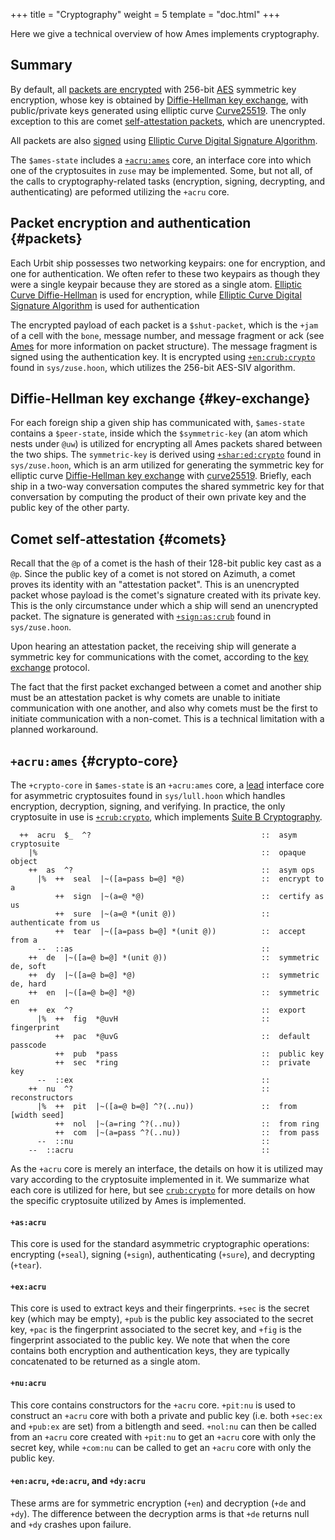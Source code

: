 +++
title = "Cryptography"
weight = 5
template = "doc.html"
+++

Here we give a technical overview of how Ames implements cryptography.

## Summary

By default, all [packets are encrypted](#packets) with 256-bit
[AES](https://en.wikipedia.org/wiki/Advanced_Encryption_Standard) symmetric key
encryption, whose key is obtained by [Diffie-Hellman key exchange](#key-exchange),
with public/private keys generated using elliptic curve
[Curve25519](https://en.wikipedia.org/wiki/Curve25519). The only exception to
this are comet [self-attestation packets](#comets), which are unencrypted.

All packets are also [signed](#packets) using [Elliptic Curve Digital Signature
Algorithm](https://en.wikipedia.org/wiki/Elliptic_Curve_Digital_Signature_Algorithm).

The `$ames-state` includes a [`+acru:ames`](#crypto-core) core, an interface
core into which one of the cryptosuites in `zuse` may be implemented. Some, but
not all, of the calls to cryptography-related tasks (encryption, signing,
decrypting, and authenticating) are peformed utilizing the `+acru` core.

## Packet encryption and authentication {#packets}

Each Urbit ship possesses two networking keypairs: one for encryption, and one
for authentication. We often refer to these two keypairs as though they were a
single keypair because they are stored as a single atom. [Elliptic Curve
Diffie-Hellman](https://en.wikipedia.org/wiki/Elliptic-curve_Diffie%E2%80%93Hellman)
is used for encryption, while [Elliptic Curve Digital Signature
Algorithm](https://en.wikipedia.org/wiki/Elliptic_Curve_Digital_Signature_Algorithm)
is used for authentication

The encrypted payload of each packet is a `$shut-packet`, which is the `+jam` of
a cell with the `bone`, message number, and message fragment or ack (see
[Ames](@/docs/ames/ames.md) for more information on packet structure). The
message fragment is signed using the authentication key. It is encrypted using
[`+en:crub:crypto`](@/docs/arvo/reference/cryptography.md#en) found in
`sys/zuse.hoon`, which utilizes the 256-bit AES-SIV algorithm.

## Diffie-Hellman key exchange {#key-exchange}

For each foreign ship a given ship has communicated with, `$ames-state` contains a
`$peer-state`, inside which the `$symmetric-key` (an atom which nests under
`@uw`) is utilized for encrypting all Ames packets shared between the two ships.
The `symmetric-key` is derived using [`+shar:ed:crypto`](@/docs/arvo/reference/cryptography.md#shar) found in `sys/zuse.hoon`,
which is an arm utilized for generating the symmetric key for elliptic curve
[Diffie-Hellman key
exchange](https://en.wikipedia.org/wiki/Diffie%E2%80%93Hellman_key_exchange)
with [curve25519](https://en.wikipedia.org/wiki/Curve25519). Briefly, each ship
in a two-way conversation computes the shared symmetric key for that
conversation by computing the product of their own private key and the public
key of the other party.

## Comet self-attestation {#comets}

Recall that the `@p` of a comet is the hash of their 128-bit public key cast as
a `@p`. Since the public key of a comet is not stored on Azimuth, a comet proves
its identity with an "attestation packet". This is an unencrypted packet whose
payload is the comet's signature created with its private key. This is the only
circumstance under which a ship will send an unencrypted packet. The signature
is generated with
[`+sign:as:crub`](@/docs/arvo/reference/cryptography.md#sign-as) found in
`sys/zuse.hoon`.

Upon hearing an attestation packet, the receiving ship will generate a symmetric
key for communications with the comet, according to the [key
exchange](#key-exchange) protocol.

The fact that the first packet exchanged between a comet and another ship must
be an attestation packet is why comets are unable to initiate communication with
one another, and also why comets must be the first to initiate communication
with a non-comet. This is a technical limitation with a planned workaround.

## `+acru:ames` {#crypto-core}

The `+crypto-core` in `$ames-state` is an `+acru:ames` core, a
[lead](@/docs/hoon/reference/advanced.md#dry-polymorphism-and-core-nesting-rules)
interface core for asymmetric cryptosuites found in `sys/lull.hoon` which
handles encryption, decryption, signing, and verifying. In practice, the only
cryptosuite in use is [`+crub:crypto`](#crub), which implements [Suite B
Cryptography](https://en.wikipedia.org/wiki/NSA_Suite_B_Cryptography).

```hoon
  ++  acru  $_  ^?                                      ::  asym cryptosuite
    |%                                                  ::  opaque object
    ++  as  ^?                                          ::  asym ops
      |%  ++  seal  |~([a=pass b=@] *@)                 ::  encrypt to a
          ++  sign  |~(a=@ *@)                          ::  certify as us
          ++  sure  |~(a=@ *(unit @))                   ::  authenticate from us
          ++  tear  |~([a=pass b=@] *(unit @))          ::  accept from a
      --  ::as                                          ::
    ++  de  |~([a=@ b=@] *(unit @))                     ::  symmetric de, soft
    ++  dy  |~([a=@ b=@] *@)                            ::  symmetric de, hard
    ++  en  |~([a=@ b=@] *@)                            ::  symmetric en
    ++  ex  ^?                                          ::  export
      |%  ++  fig  *@uvH                                ::  fingerprint
          ++  pac  *@uvG                                ::  default passcode
          ++  pub  *pass                                ::  public key
          ++  sec  *ring                                ::  private key
      --  ::ex                                          ::
    ++  nu  ^?                                          ::  reconstructors
      |%  ++  pit  |~([a=@ b=@] ^?(..nu))               ::  from [width seed]
          ++  nol  |~(a=ring ^?(..nu))                  ::  from ring
          ++  com  |~(a=pass ^?(..nu))                  ::  from pass
      --  ::nu                                          ::
    --  ::acru                                          ::
```

As the `+acru` core is merely an interface, the details on how it is utilized
may vary according to the cryptosuite implemented in it. We summarize what each
core is utilized for here, but see
[`crub:crypto`](@/docs/arvo/reference/cryptography.md#crub) for more details on
how the specific cryptosuite utilized by Ames is implemented.

#### `+as:acru`

This core is used for the standard asymmetric cryptographic operations: encrypting
(`+seal`), signing (`+sign`), authenticating (`+sure`), and decrypting (`+tear`).

#### `+ex:acru`

This core is used to extract keys and their fingerprints. `+sec` is the secret key (which
may be empty), `+pub` is the public key associated to the secret key, `+pac` is
the fingerprint associated to the secret key, and `+fig` is the fingerprint
associated to the public key. We note that when the core contains both
encryption and authentication keys, they are typically concatenated to be
returned as a single atom.

#### `+nu:acru`

This core contains constructors for the `+acru` core. `+pit:nu` is used to
construct an `+acru` core with both a private and public key (i.e. both
`+sec:ex` and `+pub:ex` are set) from a bitlength and seed. `+nol:nu` can then be
called from an `+acru` core created with `+pit:nu` to get an `+acru` core with
only the secret key, while `+com:nu` can be called to get an `+acru` core with
only the public key.

#### `+en:acru`, `+de:acru`, and `+dy:acru`

These arms are for symmetric encryption (`+en`) and decryption (`+de` and
`+dy`). The difference between the decryption arms is that `+de` returns null
and `+dy` crashes upon failure.
